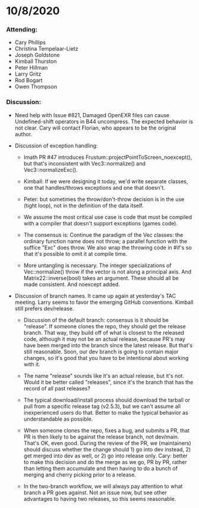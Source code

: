 # 10/8/2020

### Attending:

* Cary Phillips
* Christina Tempelaar-Lietz
* Joseph Goldstone
* Kimball Thurston
* Peter Hillman
* Larry Gritz
* Rod Bogart
* Owen Thompson

### Discussion:

* Need help with Issue #821, Damaged OpenEXR files can cause
  Undefined-shift operators in B44 uncompress. The expected behavior
  is not clear. Cary will contact Florian, who appears to be the
  original author.

* Discussion of exception handling:

  * Imath PR #47 introduces Frustum::projectPointToScreen_noexcept(),
    but that's inconsistent with Vec3::normalize() and
    Vec3::normalizeExc().

  * Kimball: If we were designing it today, we'd write separate
    classes, one that handles/throws exceptions and one that doesn't.

  * Peter: but sometimes the throw/don't-throw decision is in the use
    (tight loop), not in the definition of the data itself.
  
  * We assume the most critical use case is code that must be compiled
    with a compiler that doesn't support exceptions (games code).

  * The consensus is: Continue the paradigm of the Vec classes: the
    ordinary function name does not throw; a parallel function with
    the suffice "Exc" does throw. We also wrap the throwing code in
    #if's so that it's possible to omit it at compile time.

  * More untangling is necessary. The integer specializations of
    Vec<T>::normalize() throw if the vector is not along a principal
    axis. And Matrix22::inverse(bool) takes an argument. These should
    all be made consistent. And noexcept added.

* Discussion of branch names. It came up again at yesterday's TAC
  meeting. Larry seems to favor the emerging GitHub
  conventions. Kimball still prefers dev/release.

  * Discussion of the default branch: consensus is it should be
    "release". If someone clones the repo, they should get the release
    branch. That way, they build off of what is closest to the
    released code, although it may not be an actual release, because
    PR's may have been merged into the branch since the latest
    release. But that's still reasonable. Soon, our dev branch is
    going to contain major changes, so it's good that you have to be
    intentional about working with it.

  * The name "release" sounds like it's an actual release, but it's
    not. Would it be better called "releases", since it's the branch
    that has the record of all past releases?

  * The typical download/install process should download the tarball
    or pull from a specific release tag (v2.5.3), but we can't assume
    all inexperienced users do that. Better to make the typical
    behavior as understandable as possible.

  * When someone clones the repo, fixes a bug, and submits a PR, that
    PR is then likely to be against the release branch, not dev/main.
    That's OK, even good. During the review of the PR, we
    (maintainers) should discuss whether the change should 1) go into
    dev instead, 2) get merged into dev as well, or 2) go into release
    only. Cary: better to make this decision and do the merge as we
    go, PR by PR, rather than letting them accumulate and then having
    to do a bunch of merging and cherry picking prior to a release.

  * In the two-branch workflow, we will always pay attention to what
    branch a PR goes against. Not an issue now, but see other
    advantages to having two releases, so this seems reasonable.

  